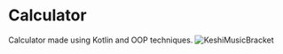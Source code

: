 # Calculator
Calculator made using Kotlin and OOP techniques.
![KeshiMusicBracket](https://user-images.githubusercontent.com/92205446/208392615-7e7d1079-f8e9-4741-92c7-c7f5538875b9.PNG)

